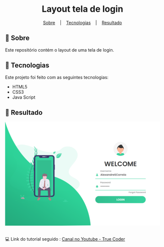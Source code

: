 <h1 align="center">
Layout tela de login
</h1>

<p align="center">
  <a href="#open_book-sobre">Sobre</a>
  &nbsp;&nbsp;&nbsp;|&nbsp;&nbsp;&nbsp;
  <a href="#hammer-tecnologias">Tecnologias</a>
  &nbsp;&nbsp;&nbsp;|&nbsp;&nbsp;&nbsp;
  <a href="#rocket-resultado">Resultado</a>
</p>

## :open_book: Sobre
Este repositório contém o layout de uma tela de login.

## :hammer: Tecnologias
Este projeto foi feito com as seguintes tecnologias:
- HTML5
- CSS3
- Java Script

## :rocket: Resultado

<div align="center">
  <img src="SourceReadme/images/login.png">
</div>

</br>

:computer: Link do tutorial seguido : [Canal no Youtube - True Coder](https://www.youtube.com/watch?v=t-EMinSz_Tk&t=15s)
